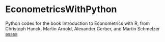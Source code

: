 # EconometricsWithPython
Python codes for the book Introduction to Econometrics with R, from Christoph Hanck, Martin Arnold, Alexander Gerber, and Martin Schmelzer
[asasa](www.google.com)

